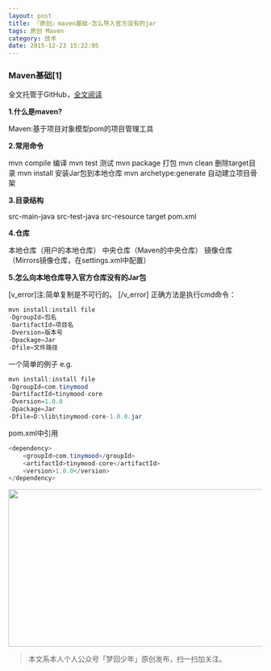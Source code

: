 ```yaml
---
layout: post
title: 『原创』maven基础-怎么导入官方没有的jar
tags: 原创 Maven
category: 技术
date: 2015-12-23 15:22:05
---
```


### Maven基础[1]

全文托管于GitHub，[全文阅读](https://github.com/ferrari014/TinyMood/blob/master/技术文章/Maven基础.md)

**1.什么是maven?**

Maven:基于项目对象模型pom的项目管理工具

**2.常用命令**

mvn compile 编译 
mvn test 测试 
mvn package 打包 
mvn clean 删除target目录 
mvn install 安装Jar包到本地仓库 
mvn archetype:generate 自动建立项目骨架

**3.目录结构**

src-main-java
src-test-java
src-resource
target
pom.xml

**4.仓库**

本地仓库（用户的本地仓库）
中央仓库（Maven的中央仓库）
镜像仓库（Mirrors镜像仓库，在settings.xml中配置）

**5.怎么向本地仓库导入官方仓库没有的Jar包**

[v_error]注:简单复制是不可行的。 [/v_error]
正确方法是执行cmd命令：

```java
mvn install:install file
-DgroupId=包名
-DartifactId=项目名
-Dversion=版本号
-Dpackage=Jar
-Dfile=文件路径
```

一个简单的例子 
e.g.
```java
mvn install:install file
-DgroupId=com.tinymood
-DartifactId=tinymood-core
-Dversion=1.0.0
-Dpackage=Jar
-Dfile=D:\lib\tinymood-core-1.0.0.jar
```

pom.xml中引用

```java
<dependency>
    <groupId>com.tinymood</groupId>
    <artifactId>tinymood-core</artifactId>
    <version>1.0.0</version>
</dependency>
```

<div align="center">
<img src="http://rann.cc/assets/img/qrcode-horizon1.png" width="855" height="312"/>
</div>

> 本文系本人个人公众号「梦回少年」原创发布，扫一扫加关注。